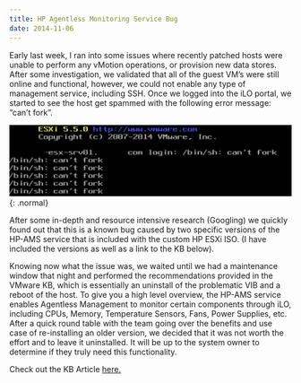 ```yaml
---
title: HP Agentless Monitoring Service Bug
date: 2014-11-06
---
```


Early last week, I ran into some issues where recently patched hosts were unable to perform any vMotion operations, or provision new data stores. After some investigation, we validated that all of the guest VM’s were still online and functional, however, we could not enable any type of management service, including SSH. Once we logged into the iLO portal, we started to see the host get spammed with the following error message: “can’t fork”.

![Desktop View](/assets/posts/hp_ams/1.png){: .normal}

After some in-depth and resource intensive research (Googling) we quickly found out that this is a known bug caused by two specific versions of the HP-AMS service that is included with the custom HP ESXi ISO. (I have included the versions as well as a link to the KB below).

Knowing now what the issue was, we waited until we had a maintenance window that night and performed the recommendations provided in the VMware KB, which is essentially an uninstall of the problematic VIB and a reboot of the host. To give you a high level overview, the HP-AMS service enables Agentless Management to monitor certain components through iLO, including CPUs, Memory, Temperature Sensors, Fans, Power Supplies, etc. After a quick round table with the team going over the benefits and use case of re-installing an older version, we decided that it was not worth the effort and to leave it uninstalled. It will be up to the system owner to determine if they truly need this functionality.

Check out the KB Article [here.](http://kb.vmware.com/selfservice/microsites/search.do?language=en_US&cmd=displayKC&externalId=2085618)
